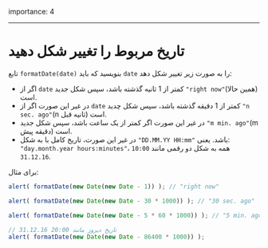 importance: 4

---

# تاریخ مربوط را تغییر شکل دهید

تابع `formatDate(date)` بنویسید که باید `date` را به صورت زیر تغییر شکل دهد:

- اگر از `date` کمتر از 1 ثانیه گذشته باشد، سپس شکل جدید `"right now"`(همین حالا) است.
- در غیر این صورت اگر از `date` کمتر از 1 دقیقه گذشته باشد، سپس شکل چدید `"n sec. ago"`(n ثانیه قبل) است. 
- در غیر این صورت اگر کمتر از یک ساعت باشد، سپس شکل جدید `"m min. ago"`(m دقیقه پیش) است.
- در غیر این صورت، تاریخ کامل با به شکل `"DD.MM.YY HH:mm"` باشد. یعنی: `"day.month.year hours:minutes"`، همه به شکل دو رقمی مانند `10:00 31.12.16`.

برای مثال:

```js
alert( formatDate(new Date(new Date - 1)) ); // "right now"

alert( formatDate(new Date(new Date - 30 * 1000)) ); // "30 sec. ago"

alert( formatDate(new Date(new Date - 5 * 60 * 1000)) ); // "5 min. ago"

// تاریخ دیروز مانند 20:00 31.12.16
alert( formatDate(new Date(new Date - 86400 * 1000)) );
```
